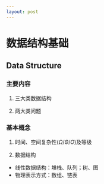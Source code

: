 ```yaml
---
layout: post
---
```




# 数据结构基础
## Data Structure

### 主要内容
1. 三大类数据结构

2. 两大类问题

### 基本概念
1. 时间、空间复杂性$(\Omega / \Theta / O)$及等级

2. 数据结构

- 线性数据结构：堆栈、队列；树、图
- 物理表示方式：数组、链表


